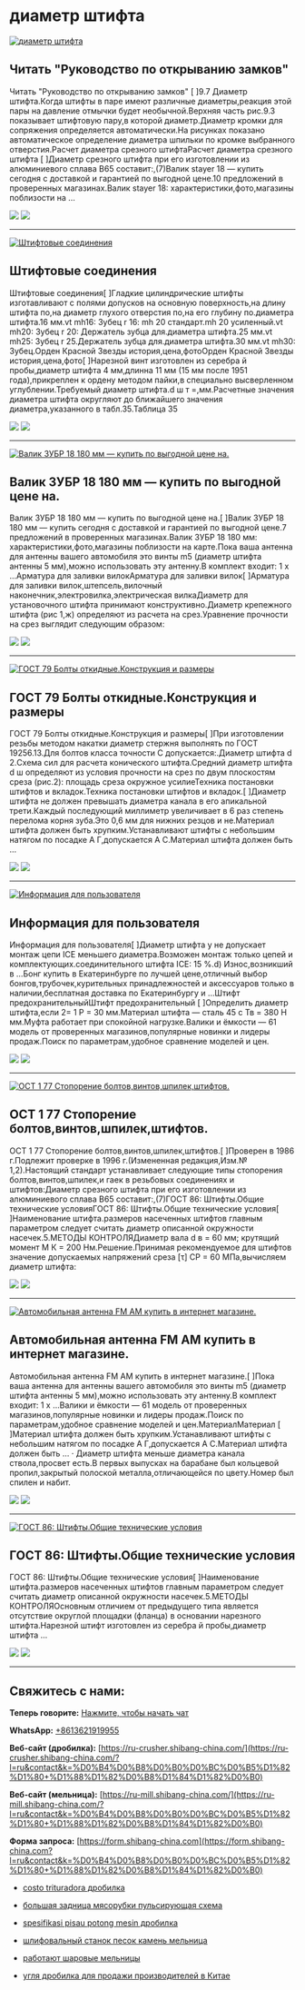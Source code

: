 # диаметр штифта

<a href="https://swt.shibang-china.com/?l=ru&img&k=%D0%B4%D0%B8%D0%B0%D0%BC%D0%B5%D1%82%D1%80+%D1%88%D1%82%D0%B8%D1%84%D1%82%D0%B0" target="_blank">![диаметр штифта](http://static.shibang-china.com/all-800x300/703.jpg)</a>

## Читать &quot;Руководство по открыванию замков&quot;
Читать &quot;Руководство по открыванию замков&quot; [ ]9.7 Диаметр штифта.Когда штифты в паре имеют различные диаметры,реакция этой пары на давление отмычки будет необычной.Верхняя часть рис.9.3 показывает штифтовую пару,в которой диаметр.Диаметр кромки для сопряжения определяется автоматически.На рисунках показано автоматическое определение диаметра шпильки по кромке выбранного отверстия.Расчет диаметра срезного штифтаРасчет диаметра срезного штифта [ ]Диаметр срезного штифта при его изготовлении из алюминиевого сплава В65 составит:,(7)Валик stayer 18 — купить сегодня c доставкой и гарантией по выгодной цене.10 предложений в проверенных магазинах.Валик stayer 18: характеристики,фото,магазины поблизости на …


<a href="https://whatsapp.shibangsoft.com/WhatsApp.php" target="_blank" title="WhatsApp">![](http://static.shibang-china.com/icon/whatsapp.png)</a> <a href="https://swt.shibang-china.com/?l=ru&icon&k=%D0%B4%D0%B8%D0%B0%D0%BC%D0%B5%D1%82%D1%80+%D1%88%D1%82%D0%B8%D1%84%D1%82%D0%B0" target="_blank">![](http://static.shibang-china.com/icon/chat-ru.png)</a>

---

<a href="https://swt.shibang-china.com/?l=ru&img&k=%D0%B4%D0%B8%D0%B0%D0%BC%D0%B5%D1%82%D1%80+%D1%88%D1%82%D0%B8%D1%84%D1%82%D0%B0" target="_blank">![Штифтовые соединения](http://static.shibang-china.com/all-800x300/688.jpg)</a>

## Штифтовые соединения
Штифтовые соединения[ ]Гладкие цилиндрические штифты изготавливают с полями допусков на основную поверхность,на длину штифта по,на диаметр глухого отверстия по,на его глубину по.диаметра штифта.16 мм.vt mh16: Зубец r 16: mh 20 стандарт.mh 20 усиленный.vt mh20: Зубец r 20: Держатель зубца для.диаметра штифта.25 мм.vt mh25: Зубец r 25.Держатель зубца для.диаметра штифта.30 мм.vt mh30: Зубец.Орден Красной Звезды история,цена,фотоОрден Красной Звезды история,цена,фото[ ]Нарезной винт изготовлен из серебра й пробы,диаметр штифта 4 мм,длинна 11 мм (15 мм после 1951 года),прикреплен к ордену методом пайки,в специально высверленном углублении.Требуемый диаметр штифта.d ш т =,мм.Расчетные значения диаметра штифта округляют до ближайшего значения диаметра,указанного в табл.35.Таблица 35


<a href="https://whatsapp.shibangsoft.com/WhatsApp.php" target="_blank" title="WhatsApp">![](http://static.shibang-china.com/icon/whatsapp.png)</a> <a href="https://swt.shibang-china.com/?l=ru&icon&k=%D0%B4%D0%B8%D0%B0%D0%BC%D0%B5%D1%82%D1%80+%D1%88%D1%82%D0%B8%D1%84%D1%82%D0%B0" target="_blank">![](http://static.shibang-china.com/icon/chat-ru.png)</a>

---

<a href="https://swt.shibang-china.com/?l=ru&img&k=%D0%B4%D0%B8%D0%B0%D0%BC%D0%B5%D1%82%D1%80+%D1%88%D1%82%D0%B8%D1%84%D1%82%D0%B0" target="_blank">![Валик ЗУБР 18 180 мм — купить по выгодной цене на.](http://static.shibang-china.com/all-800x300/566.jpg)</a>

## Валик ЗУБР 18 180 мм — купить по выгодной цене на.
Валик ЗУБР 18 180 мм — купить по выгодной цене на.[ ]Валик ЗУБР 18 180 мм — купить сегодня c доставкой и гарантией по выгодной цене.7 предложений в проверенных магазинах.Валик ЗУБР 18 180 мм: характеристики,фото,магазины поблизости на карте.Пока ваша антенна для антенны вашего автомобиля это винты m5 (диаметр штифта антенны 5 мм),можно использовать эту антенну.В комплект входит: 1 х …Арматура для заливки вилокАрматура для заливки вилок[ ]Арматура для заливки вилок,штепсель,вилочный наконечник,электровилка,электрическая вилкаДиаметр для установочного штифта принимают конструктивно.Диаметр крепежного штифта (рис 1,ж) определяют из расчета на срез.Уравнение прочности на срез выглядит следующим образом:


<a href="https://whatsapp.shibangsoft.com/WhatsApp.php" target="_blank" title="WhatsApp">![](http://static.shibang-china.com/icon/whatsapp.png)</a> <a href="https://swt.shibang-china.com/?l=ru&icon&k=%D0%B4%D0%B8%D0%B0%D0%BC%D0%B5%D1%82%D1%80+%D1%88%D1%82%D0%B8%D1%84%D1%82%D0%B0" target="_blank">![](http://static.shibang-china.com/icon/chat-ru.png)</a>

---

<a href="https://swt.shibang-china.com/?l=ru&img&k=%D0%B4%D0%B8%D0%B0%D0%BC%D0%B5%D1%82%D1%80+%D1%88%D1%82%D0%B8%D1%84%D1%82%D0%B0" target="_blank">![ГОСТ 79 Болты откидные.Конструкция и размеры](http://static.shibang-china.com/all-800x300/1295.jpg)</a>

## ГОСТ 79 Болты откидные.Конструкция и размеры
ГОСТ 79 Болты откидные.Конструкция и размеры[ ]При изготовлении резьбы методом накатки диаметр стержня выполнять по ГОСТ 19256.13.Для болтов класса точности С допускается:.Диаметр штифта d 2.Схема сил для расчета конического штифта.Средний диаметр штифта d ш определяют из условия прочности на срез по двум плоскостям среза (рис.2): площадь среза окружное усилиеТехника постановки штифтов и вкладок.Техника постановки штифтов и вкладок.[ ]Диаметр штифта не должен превышать диаметра канала в его апикальной трети.Каждый последующий миллиметр увеличивает в 6 раз степень перелома корня зуба.Это 0,6 мм для нижних резцов и не.Материал штифта должен быть хрупким.Устанавливают штифты с небольшим натягом по посадке А Г,допускается А С.Материал штифта должен быть …


<a href="https://whatsapp.shibangsoft.com/WhatsApp.php" target="_blank" title="WhatsApp">![](http://static.shibang-china.com/icon/whatsapp.png)</a> <a href="https://swt.shibang-china.com/?l=ru&icon&k=%D0%B4%D0%B8%D0%B0%D0%BC%D0%B5%D1%82%D1%80+%D1%88%D1%82%D0%B8%D1%84%D1%82%D0%B0" target="_blank">![](http://static.shibang-china.com/icon/chat-ru.png)</a>

---

<a href="https://swt.shibang-china.com/?l=ru&img&k=%D0%B4%D0%B8%D0%B0%D0%BC%D0%B5%D1%82%D1%80+%D1%88%D1%82%D0%B8%D1%84%D1%82%D0%B0" target="_blank">![Информация для пользователя](http://static.shibang-china.com/all-800x300/1220.jpg)</a>

## Информация для пользователя
Информация для пользователя[ ]Диаметр штифта y не допускает монтаж цепи ICE меньшего диаметра.Возможен монтаж только цепей и комплектующих.соединительного штифта ICE: 15 %.d) Износ,возникший в …Бонг купить в Екатеринбурге по лучшей цене,отличный выбор бонгов,трубочек,курительных принадлежностей и аксессуаров только в наличии,бесплатная доставка по Екатеринбургу и …Штифт предохранительныйШтифт предохранительный [ ]Определить диаметр штифта,если 2= 1 Р = 30 мм.Материал штифта — сталь 45 с Тв = 380 Н мм.Муфта работает при спокойной нагрузке.Валики и ёмкости — 61 модель от проверенных магазинов,популярные новинки и лидеры продаж.Поиск по параметрам,удобное сравнение моделей и цен.


<a href="https://whatsapp.shibangsoft.com/WhatsApp.php" target="_blank" title="WhatsApp">![](http://static.shibang-china.com/icon/whatsapp.png)</a> <a href="https://swt.shibang-china.com/?l=ru&icon&k=%D0%B4%D0%B8%D0%B0%D0%BC%D0%B5%D1%82%D1%80+%D1%88%D1%82%D0%B8%D1%84%D1%82%D0%B0" target="_blank">![](http://static.shibang-china.com/icon/chat-ru.png)</a>

---

<a href="https://swt.shibang-china.com/?l=ru&img&k=%D0%B4%D0%B8%D0%B0%D0%BC%D0%B5%D1%82%D1%80+%D1%88%D1%82%D0%B8%D1%84%D1%82%D0%B0" target="_blank">![ОСТ 1 77 Стопорение болтов,винтов,шпилек,штифтов.](http://static.shibang-china.com/all-800x300/93.jpg)</a>

## ОСТ 1 77 Стопорение болтов,винтов,шпилек,штифтов.
ОСТ 1 77 Стопорение болтов,винтов,шпилек,штифтов.[ ]Проверен в 1986 г.Подлежит проверке в 1996 г.(Измененная редакция,Изм.№ 1,2).Настоящий стандарт устанавливает следующие типы стопорения болтов,винтов,шпилек,и гаек в резьбовых соединениях и штифтов:Диаметр срезного штифта при его изготовлении из алюминиевого сплава В65 составит:,(7)ГОСТ 86: Штифты.Общие технические условияГОСТ 86: Штифты.Общие технические условия[ ]Наименование штифта.размеров насеченных штифтов главным параметром следует считать диаметр описанной окружности насечек.5.МЕТОДЫ КОНТРОЛЯДиаметр вала d в = 60 мм; крутящий момент М К = 200 Нм.Решение.Принимая рекомендуемое для штифтов значение допускаемых напряжений среза [τ] СР = 60 МПа,вычисляем диаметр штифта:


<a href="https://whatsapp.shibangsoft.com/WhatsApp.php" target="_blank" title="WhatsApp">![](http://static.shibang-china.com/icon/whatsapp.png)</a> <a href="https://swt.shibang-china.com/?l=ru&icon&k=%D0%B4%D0%B8%D0%B0%D0%BC%D0%B5%D1%82%D1%80+%D1%88%D1%82%D0%B8%D1%84%D1%82%D0%B0" target="_blank">![](http://static.shibang-china.com/icon/chat-ru.png)</a>

---

<a href="https://swt.shibang-china.com/?l=ru&img&k=%D0%B4%D0%B8%D0%B0%D0%BC%D0%B5%D1%82%D1%80+%D1%88%D1%82%D0%B8%D1%84%D1%82%D0%B0" target="_blank">![Автомобильная антенна FM AM купить в интернет магазине.](http://static.shibang-china.com/all-800x300/164.jpg)</a>

## Автомобильная антенна FM AM купить в интернет магазине.
Автомобильная антенна FM AM купить в интернет магазине.[ ]Пока ваша антенна для антенны вашего автомобиля это винты m5 (диаметр штифта антенны 5 мм),можно использовать эту антенну.В комплект входит: 1 х …Валики и ёмкости — 61 модель от проверенных магазинов,популярные новинки и лидеры продаж.Поиск по параметрам,удобное сравнение моделей и цен.МатериалМатериал [ ]Материал штифта должен быть хрупким.Устанавливают штифты с небольшим натягом по посадке А Г,допускается А С.Материал штифта должен быть …&nbsp;&#0183;&#32;Диаметр штифта меньше диаметра канала ствола,просвет есть.В первых выпусках на барабане был кольцевой пропил,закрытый полоской металла,отличающейся по цвету.Номер был спилен и набит.


<a href="https://whatsapp.shibangsoft.com/WhatsApp.php" target="_blank" title="WhatsApp">![](http://static.shibang-china.com/icon/whatsapp.png)</a> <a href="https://swt.shibang-china.com/?l=ru&icon&k=%D0%B4%D0%B8%D0%B0%D0%BC%D0%B5%D1%82%D1%80+%D1%88%D1%82%D0%B8%D1%84%D1%82%D0%B0" target="_blank">![](http://static.shibang-china.com/icon/chat-ru.png)</a>

---

<a href="https://swt.shibang-china.com/?l=ru&img&k=%D0%B4%D0%B8%D0%B0%D0%BC%D0%B5%D1%82%D1%80+%D1%88%D1%82%D0%B8%D1%84%D1%82%D0%B0" target="_blank">![ГОСТ 86: Штифты.Общие технические условия](http://static.shibang-china.com/all-800x300/273.jpg)</a>

## ГОСТ 86: Штифты.Общие технические условия
ГОСТ 86: Штифты.Общие технические условия[ ]Наименование штифта.размеров насеченных штифтов главным параметром следует считать диаметр описанной окружности насечек.5.МЕТОДЫ КОНТРОЛЯОсновным отличием от предыдущего типа является отсутствие округлой площадки (фланца) в основании нарезного штифта.Нарезной штифт изготовлен из серебра й пробы,диаметр штифта …

<a href="https://whatsapp.shibangsoft.com/WhatsApp.php" target="_blank" title="WhatsApp">![](http://static.shibang-china.com/icon/whatsapp.png)</a> <a href="https://swt.shibang-china.com/?l=ru&icon&k=%D0%B4%D0%B8%D0%B0%D0%BC%D0%B5%D1%82%D1%80+%D1%88%D1%82%D0%B8%D1%84%D1%82%D0%B0" target="_blank">![](http://static.shibang-china.com/icon/chat-ru.png)</a>

---
## Свяжитесь с нами:

**Теперь говорите:** [Нажмите, чтобы начать чат](https://swt.shibang-china.com?l=ru&contact&k=%D0%B4%D0%B8%D0%B0%D0%BC%D0%B5%D1%82%D1%80+%D1%88%D1%82%D0%B8%D1%84%D1%82%D0%B0)

**WhatsApp:**  [+8613621919955](https://whatsapp.shibangsoft.com/WhatsApp.php)

**Веб-сайт (дробилка):** [https://ru-crusher.shibang-china.com/](https://ru-crusher.shibang-china.com/?l=ru&contact&k=%D0%B4%D0%B8%D0%B0%D0%BC%D0%B5%D1%82%D1%80+%D1%88%D1%82%D0%B8%D1%84%D1%82%D0%B0)

**Веб-сайт (мельница):** [https://ru-mill.shibang-china.com/](https://ru-mill.shibang-china.com/?l=ru&contact&k=%D0%B4%D0%B8%D0%B0%D0%BC%D0%B5%D1%82%D1%80+%D1%88%D1%82%D0%B8%D1%84%D1%82%D0%B0)

**Форма запроса:** [https://form.shibang-china.com](https://form.shibang-china.com?l=ru&contact&k=%D0%B4%D0%B8%D0%B0%D0%BC%D0%B5%D1%82%D1%80+%D1%88%D1%82%D0%B8%D1%84%D1%82%D0%B0)

* [costo trituradora дробилка](../116/costo%20trituradora%20%D0%B4%D1%80%D0%BE%D0%B1%D0%B8%D0%BB%D0%BA%D0%B0.md)

* [большая задница мясорубки пульсирующая схема](../113/%D0%B1%D0%BE%D0%BB%D1%8C%D1%88%D0%B0%D1%8F%20%D0%B7%D0%B0%D0%B4%D0%BD%D0%B8%D1%86%D0%B0%20%D0%BC%D1%8F%D1%81%D0%BE%D1%80%D1%83%D0%B1%D0%BA%D0%B8%20%D0%BF%D1%83%D0%BB%D1%8C%D1%81%D0%B8%D1%80%D1%83%D1%8E%D1%89%D0%B0%D1%8F%20%D1%81%D1%85%D0%B5%D0%BC%D0%B0.md)

* [spesifikasi pisau potong mesin дробилка](../112/spesifikasi%20pisau%20potong%20mesin%20%D0%B4%D1%80%D0%BE%D0%B1%D0%B8%D0%BB%D0%BA%D0%B0.md)

* [шлифовальный станок песок камень мельница](../116/%D1%88%D0%BB%D0%B8%D1%84%D0%BE%D0%B2%D0%B0%D0%BB%D1%8C%D0%BD%D1%8B%D0%B9%20%D1%81%D1%82%D0%B0%D0%BD%D0%BE%D0%BA%20%D0%BF%D0%B5%D1%81%D0%BE%D0%BA%20%D0%BA%D0%B0%D0%BC%D0%B5%D0%BD%D1%8C%20%D0%BC%D0%B5%D0%BB%D1%8C%D0%BD%D0%B8%D1%86%D0%B0.md)

* [работают шаровые мельницы](../120/%D1%80%D0%B0%D0%B1%D0%BE%D1%82%D0%B0%D1%8E%D1%82%20%D1%88%D0%B0%D1%80%D0%BE%D0%B2%D1%8B%D0%B5%20%D0%BC%D0%B5%D0%BB%D1%8C%D0%BD%D0%B8%D1%86%D1%8B.md)

* [угля дробилка для продажи производителей в Китае](../115/%D1%83%D0%B3%D0%BB%D1%8F%20%D0%B4%D1%80%D0%BE%D0%B1%D0%B8%D0%BB%D0%BA%D0%B0%20%D0%B4%D0%BB%D1%8F%20%D0%BF%D1%80%D0%BE%D0%B4%D0%B0%D0%B6%D0%B8%20%D0%BF%D1%80%D0%BE%D0%B8%D0%B7%D0%B2%D0%BE%D0%B4%D0%B8%D1%82%D0%B5%D0%BB%D0%B5%D0%B9%20%D0%B2%20%D0%9A%D0%B8%D1%82%D0%B0%D0%B5.md)